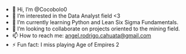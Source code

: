 - 👋 Hi, I’m @Cocobolo0
- 👀 I’m interested in the Data Analyst field <3
- 🌱 I’m currently learning Python and Lean Six Sigma Fundamentals.
- 💞️ I’m looking to collaborate on projects oriented to the mining field.
- 📫 How to reach me: angel.rodrigo.cahuata@gmail.com
- ⚡ Fun fact: I miss playing Age of Empires 2 

<!---
Cocobolo0/Cocobolo0 is a ✨ special ✨ repository because its `README.md` (this file) appears on your GitHub profile.
You can click the Preview link to take a look at your changes.
--->
